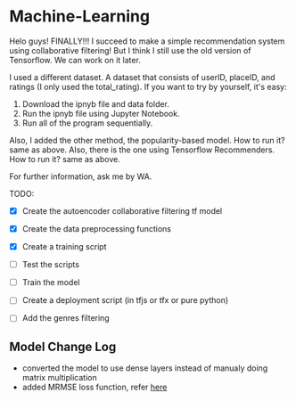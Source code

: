 # Machine-Learning

Helo guys! 
FINALLY!!! I succeed to make a simple recommendation system using collaborative filtering! 
But I think I still use the old version of Tensorflow. We can work on it later. 

I used a different dataset. A dataset that consists of userID, placeID, and ratings (I only used the total_rating).
If you want to try by yourself, it's easy:
1. Download the ipnyb file and data folder.
2. Run the ipnyb file using Jupyter Notebook.
3. Run all of the program sequentially.

Also, I added the other method, the popularity-based model. How to run it? same as above.
Also, there is the one using Tensorflow Recommenders. How to run it? same as above.

For further information, ask me by WA. 


TODO:
 - [x] Create the autoencoder collaborative filtering tf model
 - [x] Create the data preprocessing functions
 - [x] Create a training script
 - [ ] Test the scripts
 - [ ] Train the model
 - [ ] Create a deployment script (in tfjs or tfx or pure python)
 - [ ] Add the genres filtering


 ## Model Change Log
 - converted the model to use dense layers instead of manualy doing matrix multiplication
 - added MRMSE loss function, refer [here](https://arxiv.org/pdf/1708.01715.pdf)
